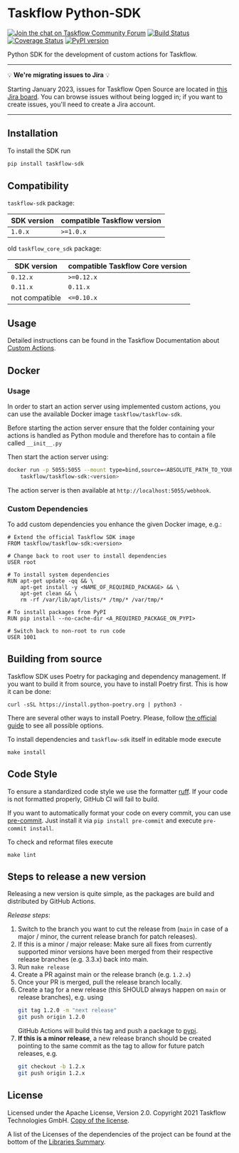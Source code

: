 # Taskflow Python-SDK
[![Join the chat on Taskflow Community Forum](https://img.shields.io/badge/forum-join%20discussions-brightgreen.svg)](https://forum.taskflow.com/?utm_source=badge&utm_medium=badge&utm_campaign=pr-badge&utm_content=badge)
[![Build Status](https://github.com/TaskflowHQ/taskflow-sdk/workflows/Continous%20Integration/badge.svg?event=push)](https://github.com/TaskflowHQ/taskflow-sdk/actions/runs/)
[![Coverage Status](https://coveralls.io/repos/github/TaskflowHQ/taskflow-sdk/badge.svg?branch=main)](https://coveralls.io/github/TaskflowHQ/taskflow-sdk?branch=main)
[![PyPI version](https://img.shields.io/pypi/v/taskflow-sdk.svg)](https://pypi.python.org/pypi/taskflow-sdk)

Python SDK for the development of custom actions for Taskflow.

<hr />

💡 **We're migrating issues to Jira** 💡

Starting January 2023, issues for Taskflow Open Source are located in
[this Jira board](https://taskflow-open-source.atlassian.net/browse/OSS). You can browse issues without being logged in;
if you want to create issues, you'll need to create a Jira account.

<hr />

## Installation

To install the SDK run

```bash
pip install taskflow-sdk
```

## Compatibility

`taskflow-sdk` package:

| SDK version    | compatible Taskflow version           |
|----------------|-----------------------------------|
| `1.0.x`        | `>=1.0.x`                         |

old `taskflow_core_sdk` package:

| SDK version    | compatible Taskflow Core version           |
|----------------|----------------------------------------|
| `0.12.x`       | `>=0.12.x`                             |
| `0.11.x`       | `0.11.x`                               |
| not compatible | `<=0.10.x`                             |

## Usage

Detailed instructions can be found in the Taskflow Documentation about
[Custom Actions](https://taskflow.com/docs/taskflow/core/actions).

## Docker

### Usage

In order to start an action server using implemented custom actions,
you can use the available Docker image `taskflow/taskflow-sdk`.

Before starting the action server ensure that the folder containing
your actions is handled as Python module and therefore has to contain
a file called `__init__.py`

Then start the action server using:

```bash
docker run -p 5055:5055 --mount type=bind,source=<ABSOLUTE_PATH_TO_YOUR_ACTIONS>,target=/app/actions \
	taskflow/taskflow-sdk:<version>
```

The action server is then available at `http://localhost:5055/webhook`.

### Custom Dependencies

To add custom dependencies you enhance the given Docker image, e.g.:

```
# Extend the official Taskflow SDK image
FROM taskflow/taskflow-sdk:<version>

# Change back to root user to install dependencies
USER root

# To install system dependencies
RUN apt-get update -qq && \
    apt-get install -y <NAME_OF_REQUIRED_PACKAGE> && \
    apt-get clean && \
    rm -rf /var/lib/apt/lists/* /tmp/* /var/tmp/*

# To install packages from PyPI
RUN pip install --no-cache-dir <A_REQUIRED_PACKAGE_ON_PYPI>

# Switch back to non-root to run code
USER 1001
```

## Building from source

Taskflow SDK uses Poetry for packaging and dependency management. If you want to build it from source,
you have to install Poetry first. This is how it can be done:

```
curl -sSL https://install.python-poetry.org | python3 -
```

There are several other ways to install Poetry. Please, follow
[the official guide](https://python-poetry.org/docs/#installation) to see all possible options.

To install dependencies and `taskflow-sdk` itself in editable mode execute
```
make install
```

## Code Style

To ensure a standardized code style we use the formatter [ruff](https://github.com/astral-sh/ruff).
If your code is not formatted properly, GitHub CI will fail to build.

If you want to automatically format your code on every commit, you can use [pre-commit](https://pre-commit.com/).
Just install it via `pip install pre-commit` and execute `pre-commit install`.

To check and reformat files execute
```
make lint
```

## Steps to release a new version
Releasing a new version is quite simple, as the packages are build and distributed
by GitHub Actions.

*Release steps*:
1. Switch to the branch you want to cut the release from (`main` in case of a
  major / minor, the current release branch for patch releases).
2. If this is a minor / major release: Make sure all fixes from currently supported minor versions have been merged from their respective release branches (e.g. 3.3.x) back into main.
3. Run `make release`
4. Create a PR against main or the release branch (e.g. `1.2.x`)
5. Once your PR is merged, pull the release branch locally.
6. Create a tag for a new release (this SHOULD always happen on `main` or release branches), e.g. using
    ```bash
    git tag 1.2.0 -m "next release"
    git push origin 1.2.0
    ```
    GitHub Actions will build this tag and push a package to
    [pypi](https://pypi.python.org/pypi/taskflow-sdk).
6. **If this is a minor release**, a new release branch should be created
  pointing to the same commit as the tag to allow for future patch releases,
  e.g.
    ```bash
    git checkout -b 1.2.x
    git push origin 1.2.x
    ```

## License
Licensed under the Apache License, Version 2.0. Copyright 2021 Taskflow
Technologies GmbH. [Copy of the license](LICENSE.txt).

A list of the Licenses of the dependencies of the project can be found at
the bottom of the
[Libraries Summary](https://libraries.io/github/TaskflowHQ/taskflow-sdk).
